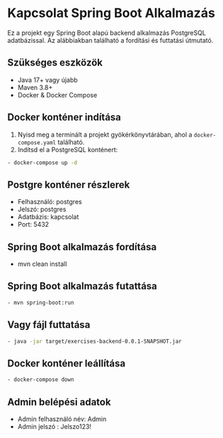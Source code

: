 # Kapcsolat Spring Boot Alkalmazás

Ez a projekt egy Spring Boot alapú backend alkalmazás PostgreSQL adatbázissal. Az alábbiakban található a fordítási és futtatási útmutató.

## Szükséges eszközök

- Java 17+ vagy újabb
- Maven 3.8+
- Docker & Docker Compose

## Docker konténer indítása

1. Nyisd meg a terminált a projekt gyökérkönyvtárában, ahol a `docker-compose.yaml` található.
2. Indítsd el a PostgreSQL konténert:


```bash
- docker-compose up -d
```


## Postgre konténer részlerek 
- Felhasználó: postgres
- Jelszó: postgres
- Adatbázis: kapcsolat
- Port: 5432

## Spring Boot alkalmazás fordítása 
- mvn clean install

## Spring Boot alkalmazás futattása
```bash
- mvn spring-boot:run
```


## Vagy fájl futtatása
```bash
- java -jar target/exercises-backend-0.0.1-SNAPSHOT.jar
```

## Docker konténer leállítása
```bash
- docker-compose down
```

## Admin belépési adatok
- Admin felhasználó név: Admin
- Admin jelszó : Jelszo123!
